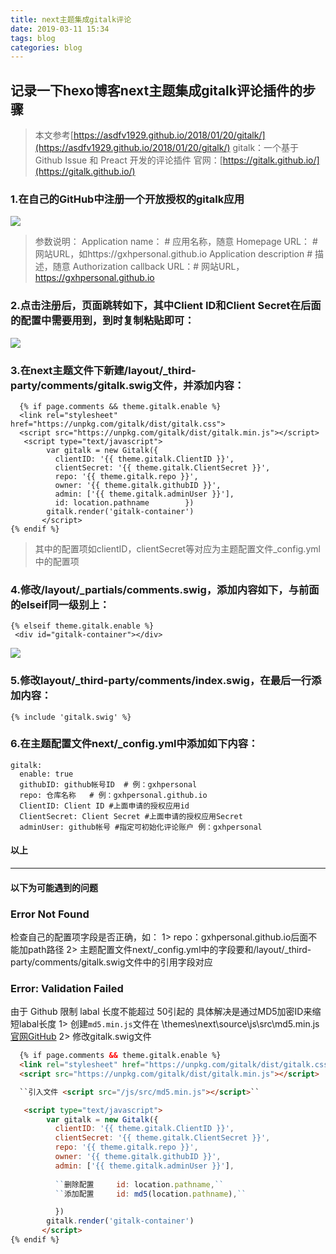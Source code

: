 ```yaml
---
title: next主题集成gitalk评论
date: 2019-03-11 15:34
tags: blog
categories: blog
---
```


## 记录一下hexo博客next主题集成gitalk评论插件的步骤
> 本文参考[https://asdfv1929.github.io/2018/01/20/gitalk/](https://asdfv1929.github.io/2018/01/20/gitalk/)
> gitalk：一个基于 Github Issue 和 Preact 开发的评论插件
> 官网：[https://gitalk.github.io/](https://gitalk.github.io/)

### 1.在自己的GitHub中注册一个开放授权的gitalk应用
![](http://www.guoxh.com/blog/img/blog/register.png)
> 参数说明：
  Application name： # 应用名称，随意
  Homepage URL： # 网站URL，如https://gxhpersonal.github.io
  Application description # 描述，随意
  Authorization callback URL：# 网站URL，https://gxhpersonal.github.io

### 2.点击注册后，页面跳转如下，其中Client ID和Client Secret在后面的配置中需要用到，到时复制粘贴即可：
![](http://www.guoxh.com/blog/img/blog/register2.png)

### 3.在next主题文件下新建/layout/_third-party/comments/gitalk.swig文件，并添加内容：
```
  {% if page.comments && theme.gitalk.enable %}
  <link rel="stylesheet" href="https://unpkg.com/gitalk/dist/gitalk.css">
  <script src="https://unpkg.com/gitalk/dist/gitalk.min.js"></script>
   <script type="text/javascript">
        var gitalk = new Gitalk({
          clientID: '{{ theme.gitalk.ClientID }}',
          clientSecret: '{{ theme.gitalk.ClientSecret }}',
          repo: '{{ theme.gitalk.repo }}',
          owner: '{{ theme.gitalk.githubID }}',
          admin: ['{{ theme.gitalk.adminUser }}'],
          id: location.pathname        })
        gitalk.render('gitalk-container')           
       </script>
{% endif %}
```
> 其中的配置项如clientID，clientSecret等对应为主题配置文件_config.yml中的配置项

### 4.修改/layout/_partials/comments.swig，添加内容如下，与前面的elseif同一级别上：
```
{% elseif theme.gitalk.enable %}
 <div id="gitalk-container"></div>

```
![](http://www.guoxh.com/blog/img/blog/register3.png)

### 5.修改layout/_third-party/comments/index.swig，在最后一行添加内容：
```
{% include 'gitalk.swig' %}
```

### 6.在主题配置文件next/_config.yml中添加如下内容：
```
gitalk:
  enable: true
  githubID: github帐号ID  # 例：gxhpersonal 
  repo: 仓库名称   # 例：gxhpersonal.github.io
  ClientID: Client ID #上面申请的授权应用id
  ClientSecret: Client Secret #上面申请的授权应用Secret
  adminUser: github帐号 #指定可初始化评论账户 例：gxhpersonal 
```

#### 以上
***
#### 以下为可能遇到的问题

### Error Not Found
检查自己的配置项字段是否正确，如：
1> repo：gxhpersonal.github.io后面不能加path路径
2> 主题配置文件next/_config.yml中的字段要和/layout/_third-party/comments/gitalk.swig文件中的引用字段对应

### Error: Validation Failed
由于 Github 限制 labal 长度不能超过 50引起的
具体解决是通过MD5加密ID来缩短labal长度
1> 创建`md5.min.js`文件在 \themes\next\source\js\src\md5.min.js[官网GitHub](https://github.com/blueimp/JavaScript-MD5/blob/master/js/md5.min.js)
2> 修改gitalk.swig文件
```html
  {% if page.comments && theme.gitalk.enable %}
  <link rel="stylesheet" href="https://unpkg.com/gitalk/dist/gitalk.css">
  <script src="https://unpkg.com/gitalk/dist/gitalk.min.js"></script>

  ``引入文件 <script src="/js/src/md5.min.js"></script>``

   <script type="text/javascript">
        var gitalk = new Gitalk({
          clientID: '{{ theme.gitalk.ClientID }}',
          clientSecret: '{{ theme.gitalk.ClientSecret }}',
          repo: '{{ theme.gitalk.repo }}',
          owner: '{{ theme.gitalk.githubID }}',
          admin: ['{{ theme.gitalk.adminUser }}'],     
          
          ``删除配置     id: location.pathname,``
          ``添加配置     id: md5(location.pathname),``

          })
        gitalk.render('gitalk-container')           
       </script>
{% endif %}
```
